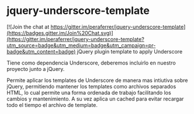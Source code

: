 # jquery-underscore-template

[![Join the chat at https://gitter.im/peraferrer/jquery-underscore-template](https://badges.gitter.im/Join%20Chat.svg)](https://gitter.im/peraferrer/jquery-underscore-template?utm_source=badge&utm_medium=badge&utm_campaign=pr-badge&utm_content=badge)
jQuery plugin template to apply Underscore

Tiene como dependencia Underscore, deberemos incluirlo en nuestro proyecto junto a jQuery.

Permite aplicar los templates de Underscore de manera mas intiutiva sobre jQuery, permitiendo mantener los templates como archivos separados HTML, lo cual permite una forma ordenada de trabajo facilitando los cambios y mantenimiento. A su vez aplica un cached para evitar recargar todo el tiempo el archivo de template.


